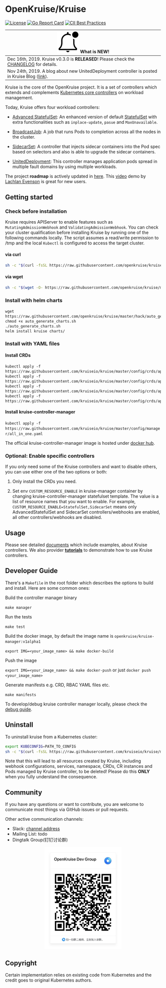 # OpenKruise/Kruise

[![License](https://img.shields.io/badge/license-Apache%202-4EB1BA.svg)](https://www.apache.org/licenses/LICENSE-2.0.html)
[![Go Report Card](https://goreportcard.com/badge/github.com/openkruise/kruise)](https://goreportcard.com/report/github.com/openkruise/kruise)
[![CII Best Practices](https://bestpractices.coreinfrastructure.org/projects/2908/badge)](https://bestpractices.coreinfrastructure.org/en/projects/2908)

|![notification](docs/img/bell-outline-badge.svg) What is NEW!|
|------------------|
|Dec 16th, 2019. Kruise v0.3.0 is **RELEASED**! Please check the [CHANGELOG](CHANGELOG.md) for details.|
|Nov 24th, 2019. A blog about new UnitedDeployment controller is posted in Kruise Blog ([link](http://openkruise.io/en-us/blog/blog3.html)).|

Kruise is the core of the OpenKruise project. It is a set of controllers which extends and complements [Kubernetes core controllers](https://kubernetes.io/docs/concepts/overview/what-is-kubernetes/) on workload management.

Today, Kruise offers four workload controllers:

- [Advanced StatefulSet](./docs/concepts/astatefulset/README.md): An enhanced version of default [StatefulSet](https://kubernetes.io/docs/concepts/workloads/controllers/statefulset/) with extra functionalities such as `inplace-update`, `pasue` and `MaxUnavailable`.

- [BroadcastJob](./docs/concepts/broadcastJob/README.md): A job that runs Pods to completion across all the nodes in the cluster.

- [SidecarSet](./docs/concepts/sidecarSet/README.md): A controller that injects sidecar containers into the Pod spec based on selectors and also is able to upgrade the sidecar containers.

- [UnitedDeployment](./docs/concepts/uniteddeployment/README.md): This controller manages application pods spread in multiple fault domains by using multiple workloads.


The project **roadmap** is actively updated in [here](https://github.com/openkruise/kruise/projects).
This [video](https://www.youtube.com/watch?v=elB7reZ6eAQ) demo by [Lachlan Evenson](https://github.com/lachie83) is great for new users.

## Getting started

### Check before installation

Kruise requires APIServer to enable features such as `MutatingAdmissionWebhook` and `ValidatingAdmissionWebhook`. You can check your cluster qualification
before installing Kruise by running one of the following commands locally. The script assumes a read/write permission to /tmp and the local
`Kubectl` is configured to access the target cluster.

#### via curl

```bash
sh -c "$(curl -fsSL https://raw.githubusercontent.com/openkruise/kruise/master/scripts/check_for_installation.sh)"
```

#### via wget

```bash
sh -c "$(wget -O- https://raw.githubusercontent.com/openkruise/kruise/master/scripts/check_for_installation.sh)"
```

### Install with helm charts

```
wget https://raw.githubusercontent.com/openkruise/kruise/master/hack/auto_generate_charts.sh
chmod +x auto_generate_charts.sh
./auto_generate_charts.sh
helm install kruise charts/
```

### Install with YAML files

#### Install CRDs

```
kubectl apply -f https://raw.githubusercontent.com/kruiseio/kruise/master/config/crds/apps_v1alpha1_broadcastjob.yaml
kubectl apply -f https://raw.githubusercontent.com/kruiseio/kruise/master/config/crds/apps_v1alpha1_sidecarset.yaml
kubectl apply -f https://raw.githubusercontent.com/kruiseio/kruise/master/config/crds/apps_v1alpha1_statefulset.yaml
kubectl apply -f https://raw.githubusercontent.com/kruiseio/kruise/master/config/crds/apps_v1alpha1_uniteddeployment.yaml
```

#### Install kruise-controller-manager

`kubectl apply -f https://raw.githubusercontent.com/kruiseio/kruise/master/config/manager/all_in_one.yaml`

The official kruise-controller-manager image is hosted under [docker hub](https://hub.docker.com/r/openkruise/kruise-manager).

### Optional: Enable specific controllers

If you only need some of the Kruise controllers and want to disable others, you can use either one of the two options or both:

1. Only install the CRDs you need.

2. Set env `CUSTOM_RESOURCE_ENABLE` in kruise-manager container by changing kruise-controller-manager statefulset template. The value is a list of resource names that you want to enable. For example, `CUSTOM_RESOURCE_ENABLE=StatefulSet,SidecarSet` means only AdvancedStatefulSet and SidecarSet controllers/webhooks are enabled, all other controllers/webhooks are disabled.

## Usage

Please see detailed [documents](./docs/README.md) which include examples, about Kruise controllers.
We also provider [**tutorials**](./docs/tutorial/README.md) to demonstrate how to use Kruise controllers.

## Developer Guide

There's a `Makefile` in the root folder which describes the options to build and install. Here are some common ones:

Build the controller manager binary

`make manager`

Run the tests

`make test`

Build the docker image, by default the image name is `openkruise/kruise-manager:v1alpha1`

`export IMG=<your_image_name> && make docker-build`

Push the image

`export IMG=<your_image_name> && make docker-push`
or just
`docker push <your_image_name>`

Generate manifests e.g. CRD, RBAC YAML files etc.

`make manifests`

To develop/debug kruise controller manager locally, please check the [debug guide](./docs/debug/README.md).

## Uninstall

To uninstall kruise from a Kubernetes cluster:

```bash
export KUBECONFIG=PATH_TO_CONFIG
sh -c "$(curl -fsSL https://raw.githubusercontent.com/kruiseio/kruise/master/scripts/uninstall.sh)"
```

Note that this will lead to all resources created by Kruise, including webhook configurations, services, namespace, CRDs, CR instances and Pods managed by Kruise controller, to be deleted!
Please do this **ONLY** when you fully understand the consequence.

## Community

If you have any questions or want to contribute, you are welcome to communicate most things via GitHub issues or pull requests.

Other active communication channels:

- Slack: [channel address](https://join.slack.com/t/kruise-workspace/shared_invite/enQtNjU5NzQ0ODcyNjYzLWJlZGJiZjUwNGU5Y2U2ODI3N2JiODI4N2M1OWFlOTgzMDgyOWVkZGRjNzdmZTBjYzgxZmM5MjAyNjhhZTdmMjQ)
- Mailing List: todo
- Dingtalk Group(钉钉讨论群)

<div align="center">
  <img src="docs/img/openkruise-dev-group.JPG" width="250" title="dingtalk">
</div>

## Copyright

Certain implementation relies on existing code from Kubernetes and the credit goes to original Kubernetes authors.
